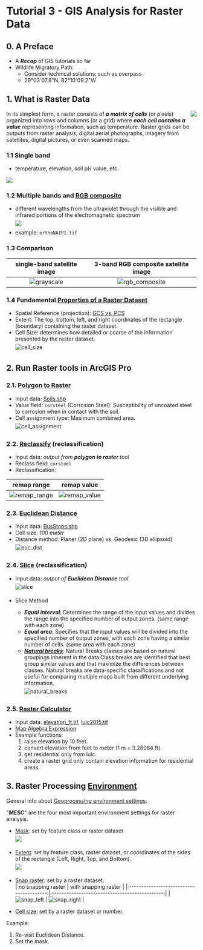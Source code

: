 # Tutorial 3 - GIS Analysis for Raster Data

## 0. A Preface

- A **_Recap_** of GIS tutorials so far
- Wildlife Migratory Path:
  - Consider technical solutions: such as overpass
  - 29°03'07.8"N, 82°10'09.2"W

## 1. What is Raster Data

<img align="right" src="images\rasterbands.png">

In its simplest form, a raster consists of ***a matrix of cells*** (or pixels) organized into rows and columns (or a grid) where ***each cell contains a value*** representing information, such as temperature. Raster grids can be outputs from raster analysis, digital aerial photographs, imagery from satellites, digital pictures, or even scanned maps.

### 1.1 Single band

- temperature, elevation, soil pH value, etc.

<img src="images\raster_colormap.gif">

### 1.2 Multiple bands and [RGB composite](https://desktop.arcgis.com/en/arcmap/10.3/manage-data/raster-and-images/renderers-used-to-display-raster-data.htm#ESRI_SECTION2_6DA80CD25C02461BBD61A752F92D2E6D)

- different wavelengths from the ultraviolet through the visible and infrared portions of the electromagnetic spectrum <br> <img vspace="5px" src="images\rgb_composite.gif">
- example: ```orthoNAIP1.tif```

### 1.3 Comparison

|    single-band satellite image     |    3-band RGB composite satellite image    |
|:----------------------------------:|:------------------------------------------:|
| ![grayscale](images/grayscale.png) | ![rgb_composite](images/rgb_composite.png) |

### 1.4 Fundamental [Properties of a Raster Dataset](https://pro.arcgis.com/en/pro-app/latest/help/data/imagery/raster-dataset-properties.htm)

- Spatial Reference (projection): [GCS vs. PCS](https://www.esri.com/arcgis-blog/products/arcgis-pro/mapping/coordinate-systems-difference/)
- Extent: The top, bottom, left, and right coordinates of the rectangle (boundary) containing the raster dataset.
- Cell Size: determines how detailed or coarse of the information presented by the raster dataset. <br> <img alt="cell_size" src="images/cellSize.gif" vspace="5px">

## 2. Run Raster tools in ArcGIS Pro

### 2.1. [Polygon to Raster](https://pro.arcgis.com/en/pro-app/latest/tool-reference/conversion/polygon-to-raster.htm)

- Input data: [Soils.shp](../datasets/soils.md)
- Value field: ```corsteel``` (Corrosion Steel): Susceptibility of uncoated steel to corrosion when in contact with the soil.
- Cell assignment type: Maximum combined area. <br> <img alt="cell_assignment" src="images/cell_alignment.png" vspace="5px">

### 2.2. [Reclassify](https://pro.arcgis.com/en/pro-app/tool-reference/spatial-analyst/reclassify.htm) (reclassification)

- Input data: _output from **polygon to raster** tool_
- Reclass field: ```corsteel```
- Reclassification:

|            remap range                 |                remap value                 |
|:--------------------------------------:|:------------------------------------------:|
| ![remap_range](images/remap_range.gif) | ![remap_value](images/remap_value.gif)     |

### 2.3. [Euclidean Distance](https://pro.arcgis.com/en/pro-app/tool-reference/spatial-analyst/euclidean-distance.htm)

- Input data: [BusStops.shp](../datasets/transit.md)
- Cell size: _100 meter_
- Distance method: Planer (2D plane) vs. Geodesic (3D ellipsoid) <br> <img alt="euc_dist" src="images/eucdist.gif" vspace="5px">

### 2.4. [Slice](https://pro.arcgis.com/en/pro-app/tool-reference/spatial-analyst/slice.htm) (reclassification)

- Input data: _output of **Euclidean Distance** tool_ <br><img alt="slice" src="images\slice.gif" vspace="5px">

- Slice Method
  - **_Equal interval_**: Determines the range of the input values and divides the range into the specified number of output zones. (same range with each zone)
  - **_Equal area_**: Specifies that the input values will be divided into the specified number of output zones, with each zone having a similar number of cells. (same area with each zone)
  - [**_Natural breaks_**](https://www.spatialanalysisonline.com/HTML/index.html?classification_and_clustering.htm#:~:text=Natural+breaks%2FJenks): Natural Breaks classes are based on natural groupings inherent in the data.Class breaks are identified that best group similar values and that maximize the differences between classes. Natural breaks are data-specific classifications and not useful for comparing multiple maps built from different underlying information. <br> <img alt="natural_breaks" src="images\naturalbreaks.png" vspace="5px">

### 2.5. [Raster Calculator](https://pro.arcgis.com/en/pro-app/tool-reference/spatial-analyst/raster-calculator.htm)

- Input data: [elevation_ft.tif](../datasets/DEM/dem.md), [lulc2015.tif](../datasets/lulc/lulc.md)
- [Map Algebra Expression](https://pro.arcgis.com/en/pro-app/help/analysis/spatial-analyst/mapalgebra/working-with-operators.htm)
- Example functions:
  1. raise elevation by 10 feet.
  2. convert elevation from feet to meter (1 m = 3.28084 ft).
  3. get residential only from lulc.
  4. create a raster grid only contain elevation information for residential areas.

## 3. Raster Processing [Environment](https://pro.arcgis.com/en/pro-app/latest/tool-reference/environment-settings/an-overview-of-geoprocessing-environment-settings.htm)

General info about [Geoprocessing environment settings](https://pro.arcgis.com/en/pro-app/latest/tool-reference/environment-settings/what-is-a-geoprocessing-environment.htm).

"**_MESC_**" are the four most important environment settings for raster analysis.

- [Mask](https://pro.arcgis.com/en/pro-app/tool-reference/environment-settings/mask.htm): set by feature class or raster dataset <br> <img vspace="5px" src="images\mask.gif">
- [Extent](https://pro.arcgis.com/en/pro-app/tool-reference/environment-settings/output-extent.htm): set by feature class, raster dataset, or coordinates of the sides of the rectangle (Left, Right, Top, and Bottom). <br> <img vspace="5px" src="images\extent.png">
- [Snap raster](https://pro.arcgis.com/en/pro-app/tool-reference/environment-settings/snap-raster.htm): set by a raster dataset. <br> 
  |            no snapping raster            |            with snapping raster                |
  |:----------------------------------------:|:----------------------------------------------:|
  | ![snap_left](images/snapRaster_left.png) | ![snap_right](images/snapRaster_right.png)     |

- [Cell size](https://pro.arcgis.com/en/pro-app/tool-reference/environment-settings/cell-size.htm): set by a raster dataset or number.

Example:

1. Re-visit Euclidean Distance.
2. Set the mask.

